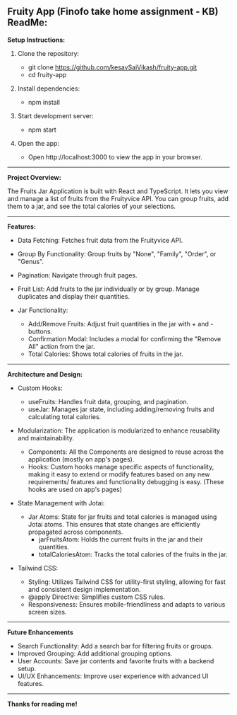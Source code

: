## Fruity App (Finofo take home assignment - KB) ReadMe:

**Setup Instructions:**

1. Clone the repository:

   - git clone https://github.com/kesavSaiVikash/fruity-app.git
   - cd fruity-app

2. Install dependencies:

   - npm install

3. Start development server:

   - npm start

4. Open the app:

   - Open http://localhost:3000 to view the app in your browser.

---

**Project Overview:**

The Fruits Jar Application is built with React and TypeScript. It lets you view and manage a list of fruits from the Fruityvice API. You can group fruits, add them to a jar, and see the total calories of your selections.

---

**Features:**

- Data Fetching: Fetches fruit data from the Fruityvice API.
- Group By Functionality: Group fruits by "None", "Family", "Order", or "Genus".
- Pagination: Navigate through fruit pages.
- Fruit List: Add fruits to the jar individually or by group. Manage duplicates and display their quantities.

- Jar Functionality:
  - Add/Remove Fruits: Adjust fruit quantities in the jar with + and - buttons.
  - Confirmation Modal: Includes a modal for confirming the "Remove All" action from the jar.
  - Total Calories: Shows total calories of fruits in the jar.

---

**Architecture and Design:**

- Custom Hooks:

  - useFruits: Handles fruit data, grouping, and pagination.
  - useJar: Manages jar state, including adding/removing fruits and calculating total calories.

- Modularization: The application is modularized to enhance reusability and maintainability.

  - Components: All the Components are designed to reuse across the application (mostly on app's pages).
  - Hooks: Custom hooks manage specific aspects of functionality, making it easy to extend or modify features based on any new requirements/ features and functionality debugging is easy. (These hooks are used on app's pages)

- State Management with Jotai:

  - Jar Atoms: State for jar fruits and total calories is managed using Jotai atoms. This ensures that state changes are efficiently propagated across components.
    - jarFruitsAtom: Holds the current fruits in the jar and their quantities.
    - totalCaloriesAtom: Tracks the total calories of the fruits in the jar.

- Tailwind CSS:

  - Styling: Utilizes Tailwind CSS for utility-first styling, allowing for fast and consistent design implementation.
  - @apply Directive: Simplifies custom CSS rules.
  - Responsiveness: Ensures mobile-friendliness and adapts to various screen sizes.

---

**Future Enhancements**

- Search Functionality: Add a search bar for filtering fruits or groups.
- Improved Grouping: Add additional grouping options.
- User Accounts: Save jar contents and favorite fruits with a backend setup.
- UI/UX Enhancements: Improve user experience with advanced UI features.

---

**Thanks for reading me!**
